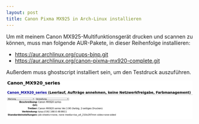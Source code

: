```yaml
---
layout: post
title: Canon Pixma MX925 in Arch-Linux installieren
---
```


Um mit meinem Canon MX925-Multifunktionsgerät drucken und scannen zu können, muss man folgende AUR-Pakete, in dieser Reihenfolge installieren:
* https://aur.archlinux.org/cups-bjnp.git
* https://aur.archlinux.org/canon-pixma-mx920-complete.git

Außerdem muss ghostscript installiert sein, um den Testdruck auszuführen.

![Fertige Einrichtung in Cups](/images/setup_canon_mx925_finished.png)
